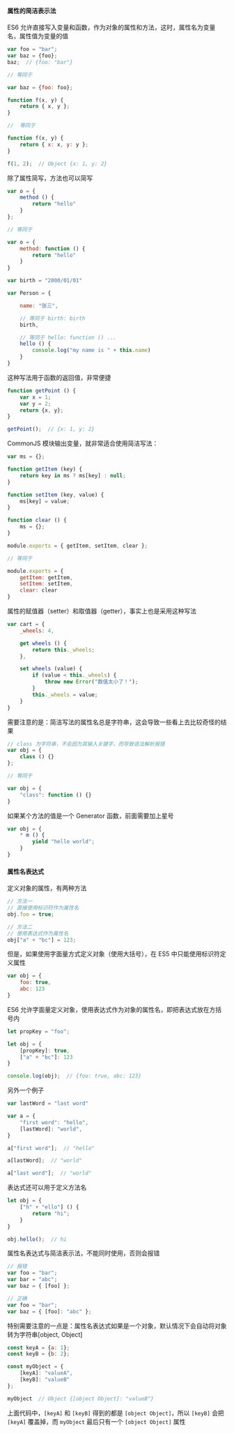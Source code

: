#### 属性的简洁表示法

ES6 允许直接写入变量和函数，作为对象的属性和方法，这时，属性名为变量名，属性值为变量的值

```js
var foo = "bar";
var baz = {foo};
baz;  // {foo: "bar"}

// 等同于

var baz = {foo: foo};
```

```js
function f(x, y) {
    return { x, y };
}

//  等同于

function f(x, y) {
    return { x: x, y: y };
}

f(1, 2);  // Object {x: 1, y: 2}
```

除了属性简写，方法也可以简写

```js
var o = {
    method () {
        return "hello"
    }
};

// 等同于

var o = {
    method: function () {
        return "hello"
    }
}
```

```js
var birth = "2000/01/01"

var Person = {

    name: "张三",

    // 等同于 birth: birth
    birth,

    // 等同于 hello: function () ...
    hello () {
        console.log("my name is " + this.name)
    }
}
```

这种写法用于函数的返回值，非常便捷

```js
function getPoint () {
    var x = 1;
    var y = 2;
    return {x, y};
}

getPoint();  // {x: 1, y: 2}
```

CommonJS 模块输出变量，就非常适合使用简洁写法：

```js
var ms = {};

function getItem (key) {
    return key in ms ? ms[key] : null;
}

function setItem (key, value) {
    ms[key] = value;
}

function clear () {
    ms = {};
}

module.exports = { getItem, setItem, clear };

// 等同于

module.exports = {
    getItem: getItem,
    setItem: setItem,
    clear: clear
}
```

属性的赋值器（setter）和取值器（getter），事实上也是采用这种写法

```js
var cart = {
    _wheels: 4,

    get wheels () {
        return this._wheels;
    },

    set wheels (value) {
        if (value < this._wheels) {
            throw new Error("数值太小了！");
        }
        this._wheels = value;
    }
}
```

需要注意的是：简洁写法的属性名总是字符串，这会导致一些看上去比较奇怪的结果

```js
// class 为字符串，不会因为其输入关键字，而导致语法解析报错
var obj = {
    class () {}
};

// 等同于

var obj = {
    "class": function () {}
}
```

如果某个方法的值是一个 Generator 函数，前面需要加上星号

```js
var obj = {
    * m () {
        yield "hello world";
    }
}
```



#### 属性名表达式

定义对象的属性，有两种方法

```js
// 方法一
// 直接使用标识符作为属性名
obj.foo = true;

// 方法二
// 使用表达式作为属性名
obj["a" + "bc"] = 123;
```

但是，如果使用字面量方式定义对象（使用大括号），在 ES5 中只能使用标识符定义属性

```js
var obj = {
    foo: true,
    abc: 123
}
```

ES6 允许字面量定义对象，使用表达式作为对象的属性名，即把表达式放在方括号内

```js
let propKey = "foo";

let obj = {
    [propKey]: true,
    ["a" + "bc"]: 123
}

console.log(obj);  // {foo: true, abc: 123}
```

另外一个例子

```js
var lastWord = "last word"

var a = {
    "first word": "hello",
    [lastWord]: "world",
}

a["first word"];  // "hello"

a[lastWord];  // "world"

a["last word"];  // "world"
```

表达式还可以用于定义方法名

```js
let obj = {
    ["h" + "ello"] () {
        return "hi";
    }
}

obj.hello();  // hi
```

属性名表达式与简洁表示法，不能同时使用，否则会报错

```js
// 报错
var foo = "bar";
var bar = "abc";
var baz = { [foo] };

// 正确
var foo = "bar";
var baz = { [foo]: "abc" };
```

特别需要注意的一点是：属性名表达式如果是一个对象，默认情况下会自动将对象转为字符串[object, Object]

```js
const keyA = {a: 1};
const keyB = {b: 2};

const myObject = {
    [keyA]: "valueA",
    [keyB]: "valueB"
};

myObject  // Object {[object Object]: "valueB"}
```

上面代码中，```[keyA]``` 和 ```[keyB]``` 得到的都是 ```[object Object]```，所以 ```[keyB]``` 会把 ```[keyA]``` 覆盖掉，而 ```myObject``` 最后只有一个 ```[object Object]``` 属性